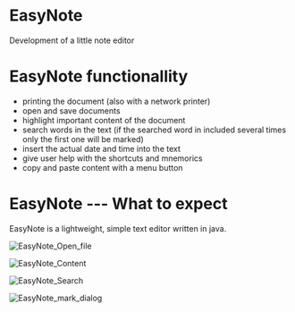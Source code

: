 # EasyNote
Development of a little note editor

# EasyNote functionallity
- printing the document (also with a network printer)
- open and save documents 
- highlight important content of the document 
- search words in the text (if the searched word in included several times only the first one will be marked)
- insert the actual date and time into the text
- give user help with the shortcuts and mnemorics
- copy and paste content with a menu button

# EasyNote --- What to expect
EasyNote is a lightweight, simple text editor written in java. 

![EasyNote_Open_file](https://user-images.githubusercontent.com/51532709/62006690-5268c080-b144-11e9-8607-de482001ed0b.png)

![EasyNote_Content](https://user-images.githubusercontent.com/51532709/62006668-0c136180-b144-11e9-9711-4c0762713da8.png)

![EasyNote_Search](https://user-images.githubusercontent.com/51532709/62006698-644a6380-b144-11e9-876b-1786802d3cf2.png)

![EasyNote_mark_dialog](https://user-images.githubusercontent.com/51532709/62006706-788e6080-b144-11e9-8ee6-0382fe8bc359.png)
